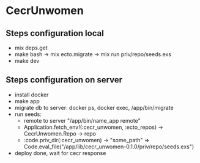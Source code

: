 # CecrUnwomen
## Steps configuration local
- mix deps.get
- make bash -> mix ecto.migrate -> mix run priv/repo/seeds.exs
- make dev

## Steps configuration on server
- install docker
- make app
- migrate db to server: docker ps, docker exec, /app/bin/migrate
- run seeds: 
  - remote to server "/app/bin/name_app remote"
  - Application.fetch_env!(:cecr_unwomen, :ecto_repos) -> CecrUnwomen.Repo -> repo
  - :code.priv_dir(:cecr_unwomen) -> "some_path"
  => Code.eval_file("/app/lib/cecr_unwomen-0.1.0/priv/repo/seeds.exs")
- deploy done, wait for cecr response
